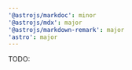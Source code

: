 ```yaml
---
'@astrojs/markdoc': minor
'@astrojs/mdx': major
'@astrojs/markdown-remark': major
'astro': major
---
```


TODO:
